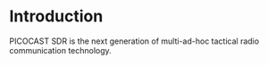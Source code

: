 # Introduction
PICOCAST SDR is the next generation of multi-ad-hoc tactical radio communication technology.
